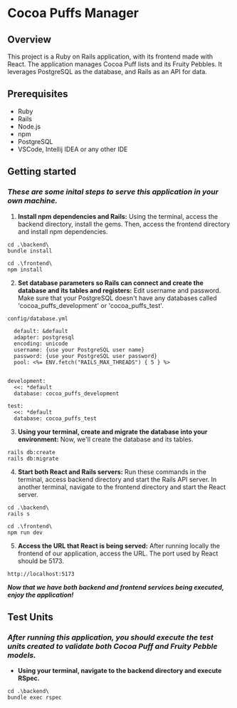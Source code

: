 # Cocoa Puffs Manager

## Overview
This project is a Ruby on Rails application, with its frontend made with React.
The application manages Cocoa Puff lists and its Fruity Pebbles.
It leverages PostgreSQL as the database, and Rails as an API for data.

## Prerequisites
* Ruby
* Rails
* Node.js
* npm
* PostgreSQL
* VSCode, Intellij IDEA or any other IDE

## Getting started
### *These are some inital steps to serve this application in your own machine.*

1. **Install npm dependencies and Rails:** Using the terminal, access the backend directory, install the gems.
Then, access the frontend directory and install npm dependencies.
```
cd .\backend\
bundle install

cd .\frontend\
npm install
```

2. **Set database parameters so Rails can connect and create the database and its tables and registers:**
Edit username and password. Make sure that your PostgreSQL doesn't have any databases called 'cocoa_puffs_development' or
'cocoa_puffs_test'.

`config/database.yml`
```
  default: &default
  adapter: postgresql
  encoding: unicode
  username: {use your PostgreSQL user name}
  password: {use your PostgreSQL user password}
  pool: <%= ENV.fetch("RAILS_MAX_THREADS") { 5 } %>


development:
  <<: *default
  database: cocoa_puffs_development

test:
  <<: *default
  database: cocoa_puffs_test
```

3. **Using your terminal, create and migrate the database into your environment:** Now, we'll create the database
and its tables.
```
rails db:create
rails db:migrate
```

4. **Start both React and Rails servers:** Run these commands in the terminal, access backend directory and start the Rails API server.
In another terminal, navigate to the frontend directory and start the React server.
```
cd .\backend\
rails s

cd .\frontend\
npm run dev
```

5. **Access the URL that React is being served:** After running locally the frontend of our application,
access the URL. The port used by React should be 5173.
```
http://localhost:5173
```

***Now that we have both backend and frontend services being executed, enjoy the application!***

## Test Units
### *After running this application, you should execute the test units created to validate both Cocoa Puff and Fruity Pebble models.*
* **Using your terminal, navigate to the backend directory and execute RSpec.**
```
cd .\backend\
bundle exec rspec
```

